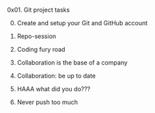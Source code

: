 0x01. Git project tasks

0. Create and setup your Git and GitHub account

1. Repo-session

2. Coding fury road

3. Collaboration is the base of a company

4. Collaboration: be up to date

5. HAAA what did you do???

6. Never push too much

